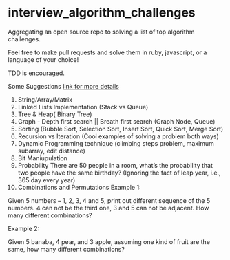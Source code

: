 interview_algorithm_challenges
==============================

Aggregating an open source repo to solving a list of top algorithm challenges.

Feel free to make pull requests and solve them in ruby, javascript, or a language of your choice!

TDD is encouraged.

Some Suggestions
[link for more details](http://www.programcreek.com/2012/11/top-10-algorithms-for-coding-interview/)

1. String/Array/Matrix
2. Linked Lists Implementation (Stack vs Queue)
3. Tree & Heap( Binary Tree)
4. Graph - Depth first search || Breath first search (Graph Node, Queue)
5. Sorting (Bubble Sort, Selection Sort, Insert Sort, Quick Sort, Merge Sort)
6. Recursion vs Iteration (Cool examples of solving a problem both ways)
7. Dynamic Programming technique (climbing steps problem, maximum subarray, edit distance)
8. Bit Maniupulation
9. Probability
 There are 50 people in a room, what’s the probability that two people have the same birthday? (Ignoring the fact of leap year, i.e., 365 day every year)
10. Combinations and Permutations
Example 1:

Given 5 numbers – 1, 2, 3, 4 and 5, print out different sequence of the 5 numbers. 4 can not be the third one, 3 and 5 can not be adjacent. How many different combinations?

Example 2:

Given 5 banaba, 4 pear, and 3 apple, assuming one kind of fruit are the same, how many different combinations?
